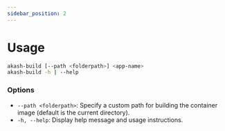 ```yaml
---
sidebar_position: 2
---
```


# Usage

```bash
akash-build [--path <folderpath>] <app-name>
akash-build -h | --help
```

### Options

- `--path <folderpath>`: Specify a custom path for building the container image (default is the current directory).
- `-h, --help`: Display help message and usage instructions.
